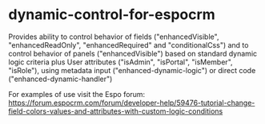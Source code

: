 # dynamic-control-for-espocrm
Provides ability to control behavior of fields ("enhancedVisible", "enhancedReadOnly", "enhancedRequired" and "conditionalCss") and to control behavior of panels ("enhancedVisible") based on standard dynamic logic criteria plus User attributes ("isAdmin", "isPortal", "isMember", "isRole"), using metadata input ("enhanced-dynamic-logic") or direct code ("enhanced-dynamic-handler")

For examples of use visit the Espo forum: https://forum.espocrm.com/forum/developer-help/59476-tutorial-change-field-colors-values-and-attributes-with-custom-logic-conditions
